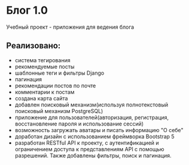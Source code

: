 # Блог 1.0
Учебный проект - приложения для ведения блога

## Реализовано:
- система тегирования
- рекомендуемые посты
- шаблонные теги и фильтры Django
- пагинация
- рекомендации постов по почте
- комментарии к постам
- создана карта сайта
- добавлен поисковый механизм(используя полнотекстовый поисковый механизм PostgreSQL)
- приложение для пользователей(авторизация, регистрация, восстановление пароля и использование сессий)
- возможность загружать аватары и писать информацию "О себе"
- доработан дизайн с использованием фреймворка Bootstrap 5
- разработан RESTful API к проекту, с аутентификацией и ограничением доступа к представлениям API с помощью разрешений. Также добавлены фильтры, поиск и пагинация.
